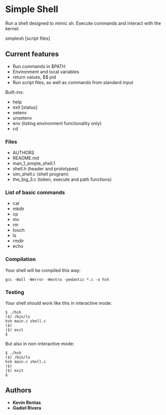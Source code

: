 # Simple Shell

Run a shell designed to mimic sh. Execute commands and interact with the kernel.

simplesh [script files]

## Current features

* Run commands in $PATH
* Environment and local variables
* return values, $$ pid
* Run script files, as well as commands from standard input

Built-ins:
* help
* exit [status]
* setenv
* unsetenv
* env (listing environment functionality only)
* cd

### Files
* AUTHORS
* README.md
* man_1_simple_shell.1
* shell.h (header and prototypes)
* sim_shell.c (shell program)
* the_big_3.c (token, execute and path functions)

### List of basic commands
* cat
* mkdir
* cp
* mv
* rm
* touch
* ls
* rmdir
* echo

### Compilation
Your shell will be compiled this way:

`gcc -Wall -Werror -Wextra -pedantic *.c -o hsh`

### Testing

Your shell should work like this in interactive mode:

```
$ ./hsh
($) /bin/ls
hsh main.c shell.c
($)
($) exit
$
```
But also in non-interactive mode:

```
$ ./hsh
($) /bin/ls
hsh main.c shell.c
($)
($) exit
$
```

## Authors

* **Kevin Rentas**
* **Gadiel Rivera**
